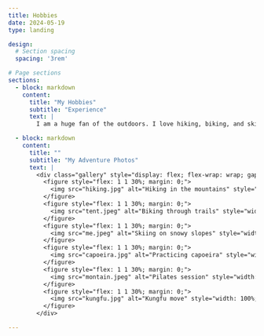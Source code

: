 ```yaml
---
title: Hobbies
date: 2024-05-19
type: landing

design:
  # Section spacing
  spacing: '3rem'

# Page sections
sections:
  - block: markdown
    content:
      title: "My Hobbies"
      subtitle: "Experience"
      text: |
        I am a huge fan of the outdoors. I love hiking, biking, and skiing. I also enjoy sports like capoeira, pilates, and kungfu.

  - block: markdown
    content:
      title: ""
      subtitle: "My Adventure Photos"
      text: |
        <div class="gallery" style="display: flex; flex-wrap: wrap; gap: 1rem;">
          <figure style="flex: 1 1 30%; margin: 0;">
            <img src="hiking.jpg" alt="Hiking in the mountains" style="width: 100%; height: auto;" />
          </figure>
          <figure style="flex: 1 1 30%; margin: 0;">
            <img src="tent.jpeg" alt="Biking through trails" style="width: 100%; height: auto;" />
          </figure>
          <figure style="flex: 1 1 30%; margin: 0;">
            <img src="me.jpeg" alt="Skiing on snowy slopes" style="width: 100%; height: auto;" />
          </figure>
          <figure style="flex: 1 1 30%; margin: 0;">
            <img src="capoeira.jpg" alt="Practicing capoeira" style="width: 100%; height: auto;" />
          </figure>
          <figure style="flex: 1 1 30%; margin: 0;">
            <img src="montain.jpeg" alt="Pilates session" style="width: 100%; height: auto;" />
          </figure>
          <figure style="flex: 1 1 30%; margin: 0;">
            <img src="kungfu.jpg" alt="Kungfu move" style="width: 100%; height: auto;" />
          </figure>
        </div>

---
```




